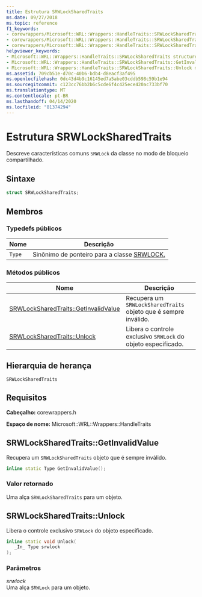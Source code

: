 ```yaml
---
title: Estrutura SRWLockSharedTraits
ms.date: 09/27/2018
ms.topic: reference
f1_keywords:
- corewrappers/Microsoft::WRL::Wrappers::HandleTraits::SRWLockSharedTraits
- corewrappers/Microsoft::WRL::Wrappers::HandleTraits::SRWLockSharedTraits::GetInvalidValue
- corewrappers/Microsoft::WRL::Wrappers::HandleTraits::SRWLockSharedTraits::Unlock
helpviewer_keywords:
- Microsoft::WRL::Wrappers::HandleTraits::SRWLockSharedTraits structure
- Microsoft::WRL::Wrappers::HandleTraits::SRWLockSharedTraits::GetInvalidValue method
- Microsoft::WRL::Wrappers::HandleTraits::SRWLockSharedTraits::Unlock method
ms.assetid: 709cb51e-d70c-40b6-bdb4-d8eacf3af495
ms.openlocfilehash: 0dc43d4b9c16145ed7a5abe03cddb598c59b1e94
ms.sourcegitcommit: c123cc76bb2b6c5cde6f4c425ece420ac733bf70
ms.translationtype: MT
ms.contentlocale: pt-BR
ms.lasthandoff: 04/14/2020
ms.locfileid: "81374294"
---
```

# <a name="srwlocksharedtraits-structure"></a>Estrutura SRWLockSharedTraits

Descreve características comuns `SRWLock` da classe no modo de bloqueio compartilhado.

## <a name="syntax"></a>Sintaxe

```cpp
struct SRWLockSharedTraits;
```

## <a name="members"></a>Membros

### <a name="public-typedefs"></a>Typedefs públicos

Nome   | Descrição
------ | --------------------------------------------------------------------------
`Type` | Sinônimo de ponteiro para a classe [SRWLOCK.](srwlock-class.md)

### <a name="public-methods"></a>Métodos públicos

Nome                                                     | Descrição
-------------------------------------------------------- | -----------------------------------------------------------------
[SRWLockSharedTraits::GetInvalidValue](#getinvalidvalue) | Recupera um `SRWLockSharedTraits` objeto que é sempre inválido.
[SRWLockSharedTraits::Unlock](#unlock)                   | Libera o controle exclusivo `SRWLock` do objeto especificado.

## <a name="inheritance-hierarchy"></a>Hierarquia de herança

`SRWLockSharedTraits`

## <a name="requirements"></a>Requisitos

**Cabeçalho:** corewrappers.h

**Espaço de nome:** Microsoft::WRL::Wrappers::HandleTraits

## <a name="srwlocksharedtraitsgetinvalidvalue"></a><a name="getinvalidvalue"></a>SRWLockSharedTraits::GetInvalidValue

Recupera um `SRWLockSharedTraits` objeto que é sempre inválido.

```cpp
inline static Type GetInvalidValue();
```

### <a name="return-value"></a>Valor retornado

Uma alça `SRWLockSharedTraits` para um objeto.

## <a name="srwlocksharedtraitsunlock"></a><a name="unlock"></a>SRWLockSharedTraits::Unlock

Libera o controle exclusivo `SRWLock` do objeto especificado.

```cpp
inline static void Unlock(
   _In_ Type srwlock
);
```

### <a name="parameters"></a>Parâmetros

*srwlock*<br/>
Uma alça `SRWLock` para um objeto.

